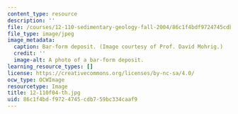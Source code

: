 ```yaml
---
content_type: resource
description: ''
file: /courses/12-110-sedimentary-geology-fall-2004/86c1f4bdf9724745cdb759bc334caaf9_12-110f04-th.jpg
file_type: image/jpeg
image_metadata:
  caption: Bar-form deposit. (Image courtesy of Prof. David Mohrig.)
  credit: ''
  image-alt: A photo of a bar-form deposit.
learning_resource_types: []
license: https://creativecommons.org/licenses/by-nc-sa/4.0/
ocw_type: OCWImage
resourcetype: Image
title: 12-110f04-th.jpg
uid: 86c1f4bd-f972-4745-cdb7-59bc334caaf9
---
```

